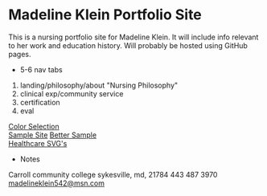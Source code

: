 # Madeline Klein Portfolio Site

This is a nursing portfolio site for Madeline Klein. It will include info relevant to her work and education history. Will probably be hosted using GitHub pages.

* 5-6 nav tabs

1. landing/philosophy/about "Nursing Philosophy"
2. clinical exp/community service
3. certification
4. eval

[Color Selection](http://www.design-seeds.com/spring/easter-tones/)  
[Sample Site](http://awattsnp.weebly.com/)
[Better Sample](http://reneelatoures.myefolio.com/introduction)  
[Healthcare SVG's](http://www.flaticon.com/free-icons/medical_224g)


* Notes

Carroll community college
sykesville, md, 21784
443 487 3970
madelineklein542@msn.com
